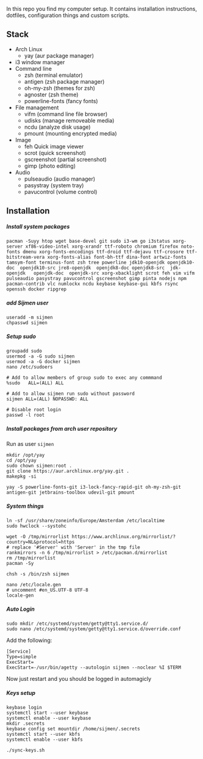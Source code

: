 
In this repo you find my computer setup. It contains installation instructions, dotfiles, configuration things and custom scripts.

## Stack 
* Arch Linux
  * yay (aur package manager)
* i3 window manager
* Command line
  * zsh (terminal emulator)
  * antigen (zsh package manager)
  * oh-my-zsh (themes for zsh)
  * agnoster (zsh theme)
  * powerline-fonts (fancy fonts)
* File management
  * vifm (command line file browser)
  * udisks (manage removeable media)
  * ncdu (analyze disk usage)
  * pmount (mounting encrypted media)
* Image
  * feh Quick image viewer
  * scrot (quick screenshot)
  * gscreenshot (partial screenshot) 
  * gimp (photo editing)
* Audio
  * pulseaudio (audio manager)
  * pasystray (system tray)
  * pavucontrol (volume control)

## Installation

##### Install system packages
```
pacman -Suyy htop wget base-devel git sudo i3-wm go i3status xorg-server xf86-video-intel xorg-xrandr ttf-roboto chromium firefox noto-fonts dmenu xorg-fonts-encodings ttf-droid ttf-dejavu ttf-crosore ttf-bitstream-vera xorg-fonts-alias font-bh-ttf dina-font artwiz-fonts tamsym-font terminus-font zsh tree powerline jdk10-openjdk openjdk10-doc  openjdk10-src jre8-openjdk  openjdk8-doc openjdk8-src  jdk-openjdk   openjdk-doc  openjdk-src xorg-xbacklight scrot feh vim vifm pulseaudio pasystray pavucontrol gscreenshot gimp pinta nodejs npm pacman-contrib vlc numlockx ncdu keybase keybase-gui kbfs rsync openssh docker ripgrep
```

##### add Sijmen user
```
useradd -m sijmen
chpasswd sijmen
```

##### Setup sudo 
```
groupadd sudo
usermod -a -G sudo sijmen
usermod -a -G docker sijmen
nano /etc/sudoers

# Add to allow members of group sudo to exec any commmand
%sudo   ALL=(ALL) ALL

# Add to allow sijmen run sudo without password
sijmen ALL=(ALL) NOPASSWD: ALL

# Disable root login
passwd -l root
```

##### Install packages from arch user repository
Run as user `sijmen`
```
mkdir /opt/yay
cd /opt/yay
sudo chown sijmen:root .
git clone https://aur.archlinux.org/yay.git .
makepkg -si

yay -S powerline-fonts-git i3-lock-fancy-rapid-git oh-my-zsh-git antigen-git jetbrains-toolbox udevil-git pmount
```

##### System things
```
ln -sf /usr/share/zoneinfo/Europe/Amsterdam /etc/localtime
sudo hwclock --systohc

wget -O /tmp/mirrorlist https://www.archlinux.org/mirrorlist/?country=NL&protocol=https
# replace '#Server' with 'Server' in the tmp file
rankmirrors -n 6 /tmp/mirrorlist > /etc/pacman.d/mirrorlist
rm /tmp/mirrorlist
pacman -Sy

chsh -s /bin/zsh sijmen

nano /etc/locale.gen
# uncomment #en_US.UTF-8 UTF-8
locale-gen
```

##### Auto Login
```
sudo mkdir /etc/systemd/system/getty@tty1.service.d/
sudo nano /etc/systemd/system/getty@tty1.service.d/override.conf
```
Add the following:
```
[Service]
Type=simple
ExecStart=
ExecStart=-/usr/bin/agetty --autologin sijmen --noclear %I $TERM
```
Now just restart and you should be logged in automagicly

##### Keys setup
```
keybase login
systemctl start --user keybase
systemctl enable --user keybase
mkdir .secrets
keybase config set mountdir /home/sijmen/.secrets
systemctl start --user kbfs
systemctl enable --user kbfs

./sync-keys.sh
```

